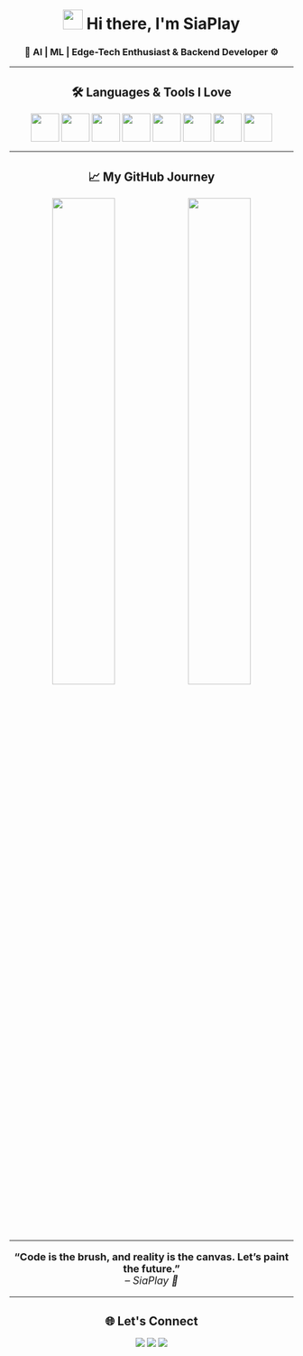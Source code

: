 <!-- 🌌 Hi, I'm SiaPlay -->
<h1 align="center">
  <img src="https://media.giphy.com/media/hvRJCLFzcasrR4ia7z/giphy.gif" width="35" /> 
  Hi there, I'm <strong>SiaPlay</strong>
</h1>
<h3 align="center">🚀 AI | ML | Edge-Tech Enthusiast & Backend Developer ⚙️</h3>

---

<!-- 🔮 Animated Tech Stack (GIF + Logos) -->
<h2 align="center">🛠️ Languages & Tools I Love</h2>
<p align="center">
  <img src="https://github.com/Siaplay/siaplay/assets/your_placeholder/js.gif" width="50"/>
  <img src="https://github.com/Siaplay/siaplay/assets/your_placeholder/node.gif" width="50"/>
  <img src="https://github.com/Siaplay/siaplay/assets/your_placeholder/python.gif" width="50"/>
  <img src="https://github.com/Siaplay/siaplay/assets/your_placeholder/cpp.gif" width="50"/>
  <img src="https://github.com/Siaplay/siaplay/assets/your_placeholder/html5.gif" width="50"/>
  <img src="https://github.com/Siaplay/siaplay/assets/your_placeholder/css3.gif" width="50"/>
  <img src="https://github.com/Siaplay/siaplay/assets/your_placeholder/mongodb.gif" width="50"/>
  <img src="https://github.com/Siaplay/siaplay/assets/your_placeholder/bootstrap.gif" width="50"/>
</p>

---

<!-- 📊 GitHub Stats -->
<h2 align="center">📈 My GitHub Journey</h2>
<p align="center">
  <img src="https://github-readme-stats.vercel.app/api?username=siaplay&show_icons=true&theme=merko&border_radius=10" width="47%" />
  <img src="https://github-readme-streak-stats.herokuapp.com/?user=siaplay&theme=merko" width="47%" />
</p>

---

<!-- 💡 Personal Quote -->
<p align="center" style="font-size:18px">
  <strong>“Code is the brush, and reality is the canvas. Let’s paint the future.”</strong><br/>
  <em>– SiaPlay 🎨</em>
</p>

---

<!-- 🔗 Let's Connect -->
<h2 align="center">🌐 Let's Connect</h2>
<p align="center">
  <a href="https://linkedin.com/in/yourlink" target="_blank"><img src="https://img.shields.io/badge/LinkedIn-blue?style=for-the-badge&logo=linkedin" /></a>
  <a href="https://instagram.com/yourhandle" target="_blank"><img src="https://img.shields.io/badge/Instagram-pink?style=for-the-badge&logo=instagram" /></a>
  <a href="mailto:youremail@gmail.com"><img src="https://img.shields.io/badge/Email-grey?style=for-the-badge&logo=gmail" /></a>
</p>
